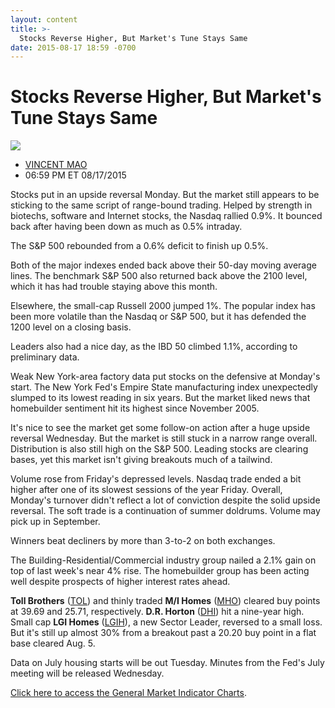 ```yaml
---
layout: content
title: >-
  Stocks Reverse Higher, But Market's Tune Stays Same
date: 2015-08-17 18:59 -0700
---
```



Stocks Reverse Higher, But Market's Tune Stays Same
====================================================


![](https://www.investors.com/wp-content/uploads/ibd-migrated-images/MPv_150818_635754222033003986.png)

* [VINCENT MAO](https://www.investors.com/author/maov/ "Posts by VINCENT MAO")
* 06:59 PM ET 08/17/2015




  

Stocks put in an upside reversal Monday. But the market still appears to be sticking to the same script of range-bound trading. Helped by strength in biotechs, software and Internet stocks, the Nasdaq rallied 0.9%. It bounced back after having been down as much as 0.5% intraday.

  

The S&P 500 rebounded from a 0.6% deficit to finish up 0.5%.

  

Both of the major indexes ended back above their 50-day moving average lines. The benchmark S&P 500 also returned back above the 2100 level, which it has had trouble staying above this month.

  

Elsewhere, the small-cap Russell 2000 jumped 1%. The popular index has been more volatile than the Nasdaq or S&P 500, but it has defended the 1200 level on a closing basis.

  

Leaders also had a nice day, as the IBD 50 climbed 1.1%, according to preliminary data.

  

Weak New York-area factory data put stocks on the defensive at Monday's start. The New York Fed's Empire State manufacturing index unexpectedly slumped to its lowest reading in six years. But the market liked news that homebuilder sentiment hit its highest since November 2005.

  

It's nice to see the market get some follow-on action after a huge upside reversal Wednesday. But the market is still stuck in a narrow range overall. Distribution is also still high on the S&P 500. Leading stocks are clearing bases, yet this market isn't giving breakouts much of a tailwind.

  

Volume rose from Friday's depressed levels. Nasdaq trade ended a bit higher after one of its slowest sessions of the year Friday. Overall, Monday's turnover didn't reflect a lot of conviction despite the solid upside reversal. The soft trade is a continuation of summer doldrums. Volume may pick up in September.

  

Winners beat decliners by more than 3-to-2 on both exchanges.

  

The Building-Residential/Commercial industry group nailed a 2.1% gain on top of last week's near 4% rise. The homebuilder group has been acting well despite prospects of higher interest rates ahead.

  

**Toll Brothers** ([TOL](https://research.investors.com/quote.aspx?symbol=TOL)) and thinly traded **M/I Homes** ([MHO](https://research.investors.com/quote.aspx?symbol=MHO)) cleared buy points at 39.69 and 25.71, respectively. **D.R. Horton** ([DHI](https://research.investors.com/quote.aspx?symbol=DHI)) hit a nine-year high. Small cap **LGI Homes** ([LGIH](https://research.investors.com/quote.aspx?symbol=LGIH)), a new Sector Leader, reversed to a small loss. But it's still up almost 30% from a breakout past a 20.20 buy point in a flat base cleared Aug. 5.

  

Data on July housing starts will be out Tuesday. Minutes from the Fed's July meeting will be released Wednesday.

  

[Click here to access the General Market Indicator Charts](https://www.investors.com/pdf/GMI_081815.pdf).




